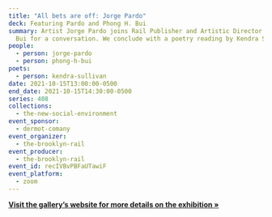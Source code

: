```yaml
---
title: "All bets are off: Jorge Pardo"
deck: Featuring Pardo and Phong H. Bui
summary: Artist Jorge Pardo joins Rail Publisher and Artistic Director Phong H.
  Bui for a conversation. We conclude with a poetry reading by Kendra Sullivan.
people:
  - person: jorge-pardo
  - person: phong-h-bui
poets:
  - person: kendra-sullivan
date: 2021-10-15T13:00:00-0500
end_date: 2021-10-15T14:30:00-0500
series: 408
collections:
  - the-new-social-environment
event_sponsor:
  - dermot-comany
event_organizer:
  - the-brooklyn-rail
event_producer:
  - the-brooklyn-rail
event_id: recIVBvPBFaUTawiF
event_platform:
  - zoom
---
```

**[Visit the gallery’s website for more details on the exhibition »](https://www.petzel.com/exhibitions/jorge-pardo12)**